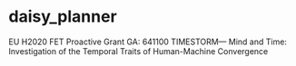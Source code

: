 # daisy_planner
EU H2020 FET Proactive Grant GA: 641100 TIMESTORM— Mind and Time: Investigation of the Temporal Traits of Human-Machine Convergence
